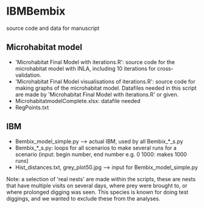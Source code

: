 # IBMBembix
source code and data for manuscript

## Microhabitat model
- 'Microhabitat Final Model with iterations.R': source code for the microhabitat model with INLA, including 10 iterations for cross-validation.
- 'Microhabitat Final Model visualisations of iterations.R': source code for making graphs of the microhabitat model. Datafiles needed in this script are made by 'Microhabitat Final Model with iterations.R' or given.
- MicrohabitatmodelComplete.xlsx: datafile needed
- RegPoints.txt

## IBM
- Bembix_model_simple.py --> actual IBM, used by all Bembix_*_s.py
- Bembix_*_s.py: loops for all scenarios to make several runs for a scenario (input: begin number, end number e.g. 0 1000: makes 1000 runs)
- Hist_distances.txt, grey_plot50.jpg --> input for Bembix_model_simple.py





Note: a selection of 'real nests' are made within the scripts, these are nests that have multiple visits on several days, where prey were brought to, or where prolonged digging was seen. This species is known for doing test diggings, and we wanted to exclude these from the analyses.
